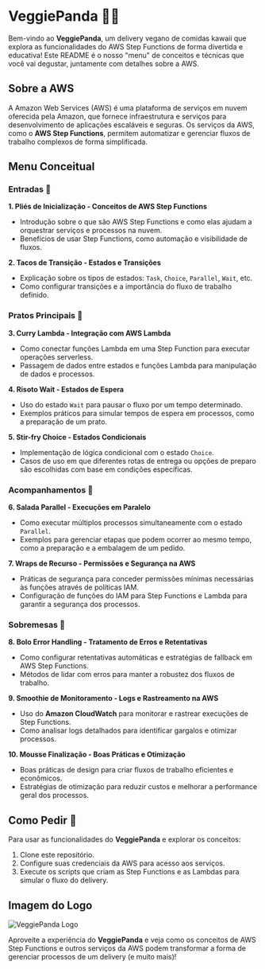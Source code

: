 # VeggiePanda 🐼🥦
Bem-vindo ao **VeggiePanda**, um delivery vegano de comidas kawaii que explora as funcionalidades do AWS Step Functions de forma divertida e educativa! Este README é o nosso "menu" de conceitos e técnicas que você vai degustar, juntamente com detalhes sobre a AWS.

## Sobre a AWS
A Amazon Web Services (AWS) é uma plataforma de serviços em nuvem oferecida pela Amazon, que fornece infraestrutura e serviços para desenvolvimento de aplicações escaláveis e seguras. Os serviços da AWS, como o **AWS Step Functions**, permitem automatizar e gerenciar fluxos de trabalho complexos de forma simplificada.

## Menu Conceitual

### Entradas 🍤
**1. Pliés de Inicialização - Conceitos de AWS Step Functions**
- Introdução sobre o que são AWS Step Functions e como elas ajudam a orquestrar serviços e processos na nuvem.
- Benefícios de usar Step Functions, como automação e visibilidade de fluxos.

**2. Tacos de Transição - Estados e Transições**
- Explicação sobre os tipos de estados: `Task`, `Choice`, `Parallel`, `Wait`, etc.
- Como configurar transições e a importância do fluxo de trabalho definido.

### Pratos Principais 🍛
**3. Curry Lambda - Integração com AWS Lambda**
- Como conectar funções Lambda em uma Step Function para executar operações serverless.
- Passagem de dados entre estados e funções Lambda para manipulação de dados e processos.

**4. Risoto Wait - Estados de Espera**
- Uso do estado `Wait` para pausar o fluxo por um tempo determinado.
- Exemplos práticos para simular tempos de espera em processos, como a preparação de um prato.

**5. Stir-fry Choice - Estados Condicionais**
- Implementação de lógica condicional com o estado `Choice`.
- Casos de uso em que diferentes rotas de entrega ou opções de preparo são escolhidas com base em condições específicas.

### Acompanhamentos 🍙
**6. Salada Parallel - Execuções em Paralelo**
- Como executar múltiplos processos simultaneamente com o estado `Parallel`.
- Exemplos para gerenciar etapas que podem ocorrer ao mesmo tempo, como a preparação e a embalagem de um pedido.

**7. Wraps de Recurso - Permissões e Segurança na AWS**
- Práticas de segurança para conceder permissões mínimas necessárias às funções através de políticas IAM.
- Configuração de funções do IAM para Step Functions e Lambda para garantir a segurança dos processos.

### Sobremesas 🍨
**8. Bolo Error Handling - Tratamento de Erros e Retentativas**
- Como configurar retentativas automáticas e estratégias de fallback em AWS Step Functions.
- Métodos de lidar com erros para manter a robustez dos fluxos de trabalho.

**9. Smoothie de Monitoramento - Logs e Rastreamento na AWS**
- Uso do **Amazon CloudWatch** para monitorar e rastrear execuções de Step Functions.
- Como analisar logs detalhados para identificar gargalos e otimizar processos.

**10. Mousse Finalização - Boas Práticas e Otimização**
- Boas práticas de design para criar fluxos de trabalho eficientes e econômicos.
- Estratégias de otimização para reduzir custos e melhorar a performance geral dos processos.

## Como Pedir 🍱
Para usar as funcionalidades do **VeggiePanda** e explorar os conceitos:
1. Clone este repositório.
2. Configure suas credenciais da AWS para acesso aos serviços.
3. Execute os scripts que criam as Step Functions e as Lambdas para simular o fluxo do delivery.

## Imagem do Logo
![VeggiePanda Logo](../assets/veggie.png)

Aproveite a experiência do **VeggiePanda** e veja como os conceitos de AWS Step Functions e outros serviços da AWS podem transformar a forma de gerenciar processos de um delivery (e muito mais)!
